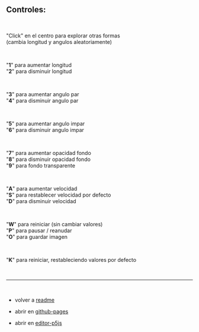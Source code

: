 ## Controles:

<br>

"Click" en el centro para explorar otras formas
<br>(cambia longitud y angulos aleatoriamente)

<br>

"**1**" para aumentar longitud  
"**2**" para disminuir longitud

<br>

"**3**" para aumentar angulo par  
"**4**" para disminuir angulo par

<br>

"**5**" para aumentar angulo impar  
"**6**" para disminuir angulo impar

<br>

"**7**" para aumentar opacidad fondo  
"**8**" para disminuir opacidad fondo  
"**9**" para fondo transparente

<br>

"**A**" para aumentar velocidad  
"**S**" para restablecer velocidad por defecto  
"**D**" para disminuir velocidad

<br>

"**W**" para reiniciar (sin cambiar valores)  
"**P**" para pausar / reanudar  
"**O**" para guardar imagen

<br>

"**K**" para reiniciar, restableciendo valores por defecto  

<br>

***

<br>

* volver a <a href="https://github.com/mj-una/am1-tp1-collatz/blob/main/README.md">readme</a>

* abrir en <a href="https://mj-una.github.io/am1-tp1-collatz/" target="_blank" rel="noopener">github-pages</a>

* abrir en <a href="https://editor.p5js.org/martin_julio/sketches/dw8EZzpSH" target="_blank" rel="noopener">editor-p5js</a>

<br>
